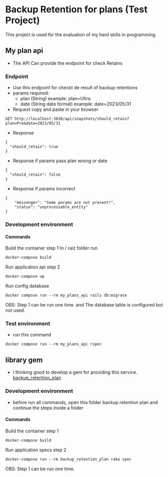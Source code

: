 # Backup Retention for plans (Test Project)
This project is used for the evaluation of my hard skills in programming.
## My plan api
* The API
 Can provide the endpoint for check Retains
### Endpoint
* Use this endpoint for checkt de result of backup retentions
* params required:
  * plan (String) example: plan=Ultra
  * date (String date format) example: date=2023/05/31
* Request copy and paste in your browser
```code
GET http://localhost:3030/api/snapshots/should_retain?plan=Pro&date=2023/05/31
```
* Response
```code
{
  "should_retain": true
}
```
* Response if params pass plan wrong or date 
```code
{
  "should_retain": false
}
```
* Response if params incorrect
```code
{
	"messenger": "Some params are not present!",
	"status": "unprocessable_entity"
}
```
### Development environment
#### Commands
Build the container step 1
In / raiz folder run
```code
docker-compose build
```
Run application api step 2
```code
docker-compose up
```
Run config database
```code
docker compose run --rm my_plans_api rails db:migrate
```
OBS: Step 1 can be run one time. and The database table is configured but not used.
### Test environment
* run this command 
```code
docker compose run --rm my_plans_api rspec
```
## library gem
* I thinking good to develop a gem for providing this service. [backup_retention_plan](https://rubygems.org/gems/backup_retention_plan)
### Development environment

* before run all commands, open this folder backup retention plan and continue the steps inside a folder
#### Commands
Build the container step 1

```code
docker-compose build
```
Run application specs step 2

```code
docker-compose run --rm backup_retention_plan rake spec
```
OBS: Step 1 can be run one time.
